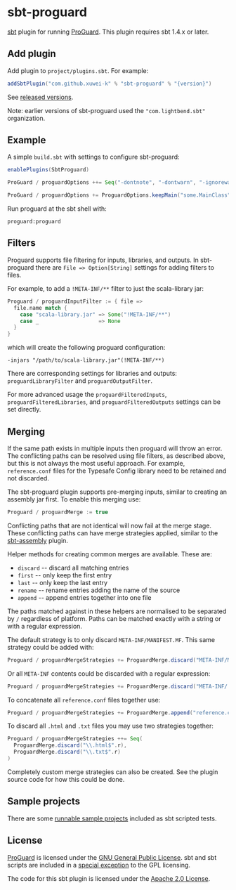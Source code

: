 sbt-proguard
============

[sbt] plugin for running [ProGuard]. This plugin requires sbt 1.4.x or later.


Add plugin
----------

Add plugin to `project/plugins.sbt`. For example:

```scala
addSbtPlugin("com.github.xuwei-k" % "sbt-proguard" % "{version}")
```

See [released versions][releases].

Note: earlier versions of sbt-proguard used the `"com.lightbend.sbt"` organization.

Example
-------

A simple `build.sbt` with settings to configure sbt-proguard:

```scala
enablePlugins(SbtProguard)

ProGuard / proguardOptions ++= Seq("-dontnote", "-dontwarn", "-ignorewarnings")

ProGuard / proguardOptions += ProguardOptions.keepMain("some.MainClass")
```

Run proguard at the sbt shell with:

```shell
proguard:proguard
```


Filters
-------

Proguard supports file filtering for inputs, libraries, and outputs. In
sbt-proguard there are `File => Option[String]` settings for adding filters to
files.

For example, to add a `!META-INF/**` filter to just the scala-library jar:

```scala
Proguard / proguardInputFilter := { file =>
  file.name match {
    case "scala-library.jar" => Some("!META-INF/**")
    case _                   => None
  }
}
```

which will create the following proguard configuration:

```
-injars "/path/to/scala-library.jar"(!META-INF/**)
```

There are corresponding settings for libraries and outputs: `proguardLibraryFilter` and
`proguardOutputFilter`.

For more advanced usage the `proguardFilteredInputs`, `proguardFilteredLibraries`, and
`proguardFilteredOutputs` settings can be set directly.


Merging
-------

If the same path exists in multiple inputs then proguard will throw an error.
The conflicting paths can be resolved using file filters, as described above,
but this is not always the most useful approach. For example, `reference.conf`
files for the Typesafe Config library need to be retained and not discarded.

The sbt-proguard plugin supports pre-merging inputs, similar to creating an
assembly jar first. To enable this merging use:

```scala
Proguard / proguardMerge := true
```

Conflicting paths that are not identical will now fail at the merge stage. These
conflicting paths can have merge strategies applied, similar to the [sbt-assembly]
plugin.

Helper methods for creating common merges are available. These are:

  - `discard` -- discard all matching entries
  - `first` -- only keep the first entry
  - `last` -- only keep the last entry
  - `rename` -- rename entries adding the name of the source
  - `append` -- append entries together into one file

The paths matched against in these helpers are normalised to be separated by `/`
regardless of platform. Paths can be matched exactly with a string or with a
regular expression.

The default strategy is to only discard `META-INF/MANIFEST.MF`. This same
strategy could be added with:

```scala
Proguard / proguardMergeStrategies += ProguardMerge.discard("META-INF/MANIFEST.MF")
```

Or all `META-INF` contents could be discarded with a regular expression:

```scala
Proguard / proguardMergeStrategies += ProguardMerge.discard("META-INF/.*".r)
```

To concatenate all `reference.conf` files together use:

```scala
Proguard / proguardMergeStrategies += ProguardMerge.append("reference.conf")
```

To discard all `.html` and `.txt` files you may use two strategies together:

```scala
Proguard / proguardMergeStrategies ++= Seq(
  ProguardMerge.discard("\\.html$".r),
  ProguardMerge.discard("\\.txt$".r) 
)
```

Completely custom merge strategies can also be created. See the plugin source
code for how this could be done.


Sample projects
---------------

There are some [runnable sample projects][samples] included as sbt scripted tests.

License
-------

[ProGuard] is licensed under the [GNU General Public License][gpl]. sbt and sbt scripts
are included in a [special exception][except] to the GPL licensing.

The code for this sbt plugin is licensed under the [Apache 2.0 License][apache].


[sbt]: https://github.com/sbt/sbt
[ProGuard]: https://www.guardsquare.com/en/proguard
[releases]: https://github.com/xuwei-k/sbt-proguard/releases
[sbt-assembly]: https://github.com/sbt/sbt-assembly
[samples]: https://github.com/xuwei-k/sbt-proguard/tree/master/src/sbt-test/proguard
[gpl]: http://www.gnu.org/licenses/gpl.html
[except]: http://proguard.sourceforge.net/GPL_exception.html
[apache]: http://www.apache.org/licenses/LICENSE-2.0.html
